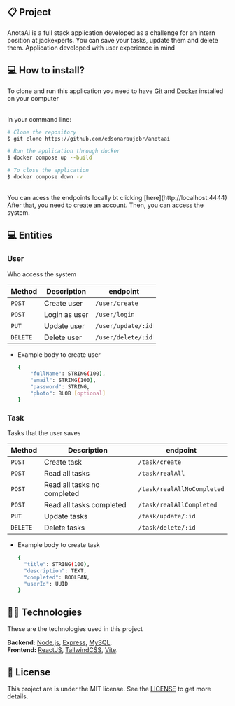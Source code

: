 ## 📋 Project

AnotaAi is a full stack application developed as a challenge for an intern position at jackexperts. You can save your tasks, update them and delete them. Application developed with user experience in mind
<br>

## 💻 How to install?

To clone and run this application you need to have [Git](https://git-scm.com) and [Docker](https://www.docker.com/) installed on your computer

<br>
In your command line:
<br>

```bash
# Clone the repository
$ git clone https://github.com/edsonaraujobr/anotaai

# Run the application through docker
$ docker compose up --build

# To close the application
$ docker compose down -v
```
<br>
You can acess the endpoints locally bt clicking [here](http://localhost:4444) <br>
After that, you need to create an account. Then, you can access the system.

## 💻 Entities

### User

Who access the system

Method | Description | endpoint
---|---|---
`POST`| Create user | `/user/create`
`POST`| Login as user | `/user/login`
`PUT`| Update user | `/user/update/:id`
`DELETE`| Delete user | `/user/delete/:id`

* Example body to create user
  ```bash
  {
      "fullName": STRING(100),
      "email": STRING(100),
      "password": STRING,
      "photo": BLOB [optional]
  }
  ```

### Task

Tasks that the user saves

Method | Description | endpoint
---|---|---
`POST`| Create task | `/task/create`
`POST`| Read all tasks | `/task/realAll`
`POST`| Read all tasks no completed | `/task/realAllNoCompleted`
`POST`| Read all tasks completed | `/task/realAllCompleted`
`PUT`| Update tasks | `/task/update/:id`
`DELETE`| Delete tasks | `/task/delete/:id`

* Example body to create task
  ```bash
  {
    "title": STRING(100),
    "description": TEXT,
    "completed": BOOLEAN,
    "userId": UUID
  }
  ```

## 👨‍💻 Technologies

These are the technologies used in this project

**Backend:** [Node.js](https://nodejs.org/en/), [Express](https://expressjs.com/pt-br/), [MySQL](https://www.mysql.com/). <br>
**Frontend:** [ReactJS](https://react.dev/), [TailwindCSS](https://tailwindcss.com/docs/guides/vite), [Vite](https://vitejs.dev/).

## 📝 License

This project are is under the MIT license. See the [LICENSE](https://github.com/edsonaraujobr/undefined_api/blob/main/LICENSE) to get more details.












   





